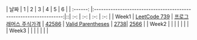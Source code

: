 |   날짜   |                                 1                                 | 2 |  3  |  4  |  5  |  6  |
| :------: |:-----------------------------------------------------------------:|::| :-: | :-: | :-: | :-: |
| Week1    | [LeetCode 739](https://leetcode.com/problems/daily-temperatures/) | [프로그래머스 주식가격](https://school.programmers.co.kr/learn/courses/30/lessons/42584) | [42586](https://school.programmers.co.kr/learn/courses/30/lessons/42586) | [Valid Parentheses](https://leetcode.com/problems/valid-parentheses/description/) | [2738](https://www.acmicpc.net/problem/2738)| [2566](https://www.acmicpc.net/problem/2566)      |
| Week2    |                                                                   |  |      |      |      |      |
| Week3    |                                                                   |  |      |      |      |      |
